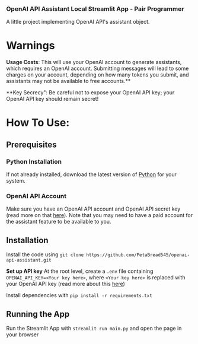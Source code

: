 ### OpenAI API Assistant Local Streamlit App - Pair Programmer

A little project implementing OpenAI API's assistant object. 

# Warnings
**Usage Costs**: This will use your OpenAI account to generate assistants, which requires an OpenAI account. Submitting messages will lead to some charges on your account, depending on how many tokens you submit, and assistants may not be available to free accounts.**

**Key Secrecy": Be careful not to expose your OpenAI API key; your OpenAI API key should remain secret!


# How To Use:
## Prerequisites
### Python Installation
If not already installed, download the latest version of [Python](https://www.python.org/downloads/) for your system.

### OpenAI API Account
Make sure you have an OpenAI API account and OpenAI API secret key (read more on that [here](https://platform.openai.com/docs/overview)).
Note that you may need to have a paid account for the assistant feature to be available to you.

## Installation
Install the code using ```git clone https://github.com/PetaBread545/openai-api-assistant.git```

**Set up API key**
At the root level, create a `.env` file containing `OPENAI_API_KEY=<Your key here>`, where `<Your key here>` is replaced with your OpenAI API key (read more about this [here](https://platform.openai.com/api-keys))

Install dependencies with ```pip install -r requirements.txt```

## Running the App
Run the Streamlit App with ```streamlit run main.py``` and open the page in your browser
